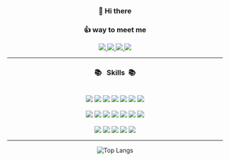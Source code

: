 <div align="center">

### 👋 Hi there

### 👍 way to meet me <br>
<a href="https://www.instagram.com/_soo_min_">
<img src="https://img.shields.io/badge/_soo_min_-E4405F?style=flat&logo=instagram&logoColor=white"/>
</a>
<a href="https://www.facebook.com/profile.php?id=100002681110982">
<img src="https://img.shields.io/badge/_soo_min_-1877F2?style=flat&logo=facebook&logoColor=white"/>
</a>
<a href="https://twitter.com/soobbag">
<img src="https://img.shields.io/badge/_soo_min_-1D9BF0?style=flat&logo=Twitter&logoColor=white"/>
</a>
<a href="https://s-o-o-min.tistory.com/">
<img src="https://img.shields.io/badge/_soo_min_blog-4FC08D?style=flat&logo=&logoColor=white"/>
</a>

---

### 📚 &nbsp; Skills &nbsp;📚<br><br>
<img src="https://img.shields.io/badge/Vue-4FC08D?style=flat&logo=Vue.js&logoColor=white" />
<img src="https://img.shields.io/badge/Nuxt.js-00DC82?style=flat&logo=Nuxt.js&logoColor=white"/>
<img src="https://img.shields.io/badge/react-61DAFB?style=flat&logo=react&logoColor=black">
<img src="https://img.shields.io/badge/vite-646CFF?style=flat&logo=vite&logoColor=black">
<img src="https://img.shields.io/badge/JavaScript-F7DF1E?style=flat&logo=JavaScript&logoColor=white" />
<img src="https://img.shields.io/badge/jQuery-0769AD?style=flat&logo=jQuery&logoColor=white" />
<img src="https://img.shields.io/badge/axios-5A29E4?style=flat&logo=axios&logoColor=white" />
<br>
<br>
<img src="https://img.shields.io/badge/Java-007396?style=flat&logo=openjdk&logoColor=white">
<img src="https://img.shields.io/badge/Node.js-339933?style=flat&logo=Node.js&logoColor=white"/>
<img src="https://img.shields.io/badge/Spring-6DB33F?style=flat&logo=Spring&logoColor=white" />
<img src="https://img.shields.io/badge/springboot-6DB33F?style=flat&logo=springboot&logoColor=white">
<img src="https://img.shields.io/badge/express-000000?style=flat&logo=express&logoColor=white">
<img src="https://img.shields.io/badge/MySQL-4479A1?style=flat&logo=MySql&logoColor=white" />
<img src="https://img.shields.io/badge/firebase-FFCA28?style=flat&logo=firebase&logoColor=white">
<br>
<br>

<img src="https://img.shields.io/badge/HTML5-E34F26?style=flat&logo=HTML5&logoColor=white" />
<img src="https://img.shields.io/badge/CSS3-1572B6?style=flat&logo=CSS3&logoColor=white" />
<img src="https://img.shields.io/badge/Sass-CC6699?style=flat&logo=Sass&logoColor=white" />
<img src="https://img.shields.io/badge/Bootstrap-563D7C?style=flat&logo=bootstrap&logoColor=white" />
<img src="https://img.shields.io/badge/Vuetify-1867C0?style=flat&logo=Vuetify&logoColor=white" />
<br>


---
![Top Langs](https://github-readme-stats.vercel.app/api/top-langs/?username=SoominYim&layout=compact&theme=vue-dark)



</div>

  
<!--
**SoominYim/SoominYim** is a ✨ _special_ ✨ repository because its `README.md` (this file) appears on your GitHub profile.

Here are some ideas to get you started:

- 🔭 I’m currently working on ...
- 🌱 I’m currently learning ...
- 👯 I’m looking to collaborate on ...
- 🤔 I’m looking for help with ...
- 💬 Ask me about ...
- 📫 How to reach me: ...
- 😄 Pronouns: ...
- ⚡ Fun fact: ...
-->
